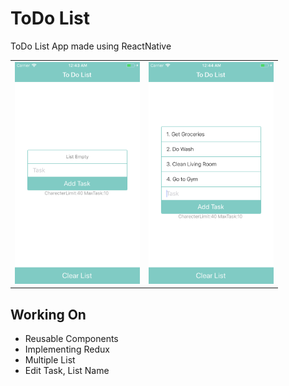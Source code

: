 # ToDo List
ToDo List App made using ReactNative

<table>
  <tr>
    <td><img src="./screenshots/empty_list.png" width="200"></td>
    <td><img src="./screenshots/populated_list.png" width="200"></td>
  <tr>
</table>

## Working On 
- Reusable Components 
- Implementing Redux 
- Multiple List 
- Edit Task, List Name 
